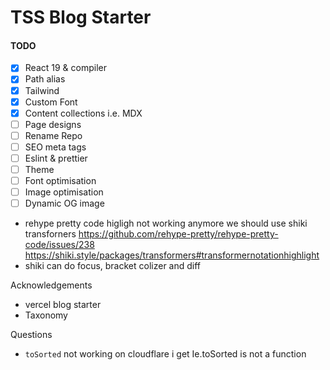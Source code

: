 # TSS Blog Starter

#### TODO

- [x] React 19 & compiler
- [x] Path alias
- [x] Tailwind
- [x] Custom Font
- [x] Content collections i.e. MDX
- [ ] Page designs
- [ ] Rename Repo
- [ ] SEO meta tags
- [ ] Eslint & prettier
- [ ] Theme
- [ ] Font optimisation
- [ ] Image optimisation
- [ ] Dynamic OG image

- rehype pretty code higligh not working anymore we should use shiki transforners https://github.com/rehype-pretty/rehype-pretty-code/issues/238 https://shiki.style/packages/transformers#transformernotationhighlight
- shiki can do focus, bracket colizer and diff

Acknowledgements

- vercel blog starter
- Taxonomy

Questions

- `toSorted` not working on cloudflare i get Ie.toSorted is not a function
